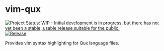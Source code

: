 # vim-qux

[![Project Status: WIP - Initial development is in progress, but there has not yet been a stable, usable release suitable for the public.](http://www.repostatus.org/badges/latest/wip.svg)](http://www.repostatus.org/#wip)
[![Release](https://img.shields.io/github/release/hjwylde/vim-qux.svg)](https://github.com/hjwylde/vim-qux/releases)

Provides vim syntax highlighting for Qux language files.

